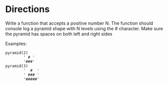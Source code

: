 # Directions

Write a function that accepts a positive number N. The function should console log a pyramid shape with N levels using the # character. Make sure the pyramid has spaces on both left and right sides

Examples:

    pyramid(2)
            ' # '
            '###'
    pyramid(3)
            '  #  '
            ' ### '
            '#####'